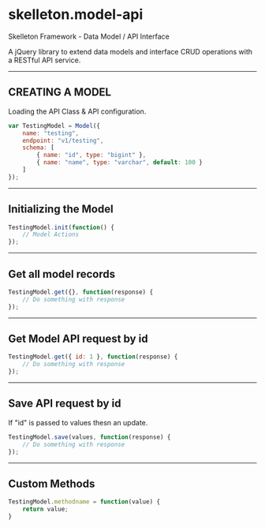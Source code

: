 # skelleton.model-api
Skelleton Framework - Data Model / API Interface


A jQuery library to extend data models and interface CRUD operations with a RESTful API service.

----------------------------------------------------
CREATING A MODEL
----------------------------------------------------
Loading the API Class & API configuration.   

```javascript
var TestingModel = Model({
    name: "testing",
    endpoint: "v1/testing",
    schema: [
        { name: "id", type: "bigint" },
        { name: "name", type: "varchar", default: 100 }
    ]
});

```
----------------------------------------------------
Initializing the Model
----------------------------------------------------
```javascript
TestingModel.init(function() {
    // Model Actions
});
```
----------------------------------------------------
Get all model records
----------------------------------------------------
```javascript
TestingModel.get({}, function(response) {
    // Do something with response
});


```

----------------------------------------------------
Get Model API request by id
----------------------------------------------------
```javascript
TestingModel.get({ id: 1 }, function(response) {
    // Do something with response
});
```


----------------------------------------------------
Save API request by id
----------------------------------------------------
If "id" is passed to values thesn an update.

```javascript
TestingModel.save(values, function(response) {
    // Do something with response
});

```
----------------------------------------------------
Custom Methods
----------------------------------------------------
```javascript
TestingModel.methodname = function(value) {
    return value;
}
```
